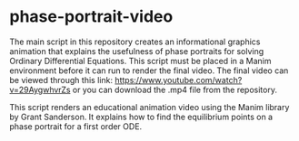 # phase-portrait-video
The main script in this repository creates an informational graphics animation that explains the usefulness of phase portraits for solving Ordinary Differential Equations. This script must be placed in a Manim environment before it can run to render the final video. The final video can be viewed through this link: https://www.youtube.com/watch?v=29AygwhvrZs or you can download the .mp4 file from the repository.

This script renders an educational animation video using the Manim library by Grant Sanderson. It explains how to find the equilibrium points on a phase portrait for a first order ODE. 
